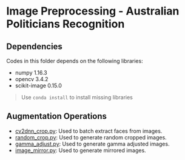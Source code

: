 # Image Preprocessing - Australian Politicians Recognition
## Dependencies
Codes in this folder depends on the following libraries:
- numpy 1.16.3
- opencv  3.4.2
- scikit-image 0.15.0
> Use `conda install` to install missing libraries
## Augmentation Operations
- [cv2dnn_crop.py](https://github.com/HanwenZheng/PoliticiansAU_Recognition/blob/master/Image_Preprocessing/cv2dnn_crop.py "cv2dnn_crop.py"): Used to batch extract faces from images.
- [random_crop.py](https://github.com/HanwenZheng/PoliticiansAU_Recognition/blob/master/Image_Preprocessing/random_crop.py "random_crop.py"): Used to generate random cropped images.
- [gamma_adjust.py](https://github.com/HanwenZheng/PoliticiansAU_Recognition/blob/master/Image_Preprocessing/gamma_adjust.py "gamma_adjust.py"): Used to generate gamma adjusted images.
- [image_mirror.py](https://github.com/HanwenZheng/PoliticiansAU_Recognition/blob/master/Image_Preprocessing/image_mirror.py "image_mirror.py"): Used to generate mirrored images.
